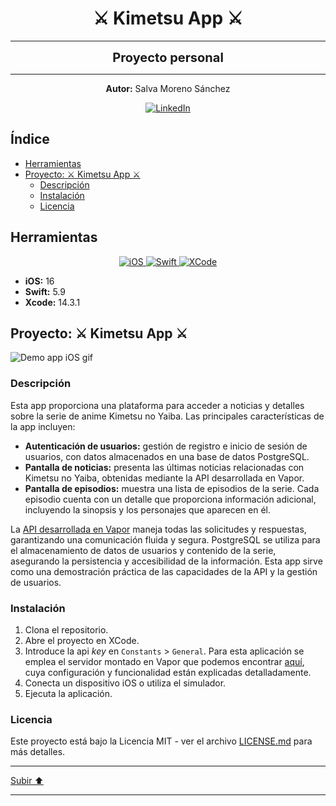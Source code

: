 <a name="top"></a>

<h1 align="center">
  <strong><span>⚔️ Kimetsu App ⚔️</span></strong>
</h1>

---

<p align="center">
  <strong><span style="font-size:20px;">Proyecto personal</span></strong>
</p>

---

<p align="center">
  <strong>Autor:</strong> Salva Moreno Sánchez
</p>

<p align="center">
  <a href="https://www.linkedin.com/in/salvador-moreno-sanchez/">
    <img src="https://img.shields.io/badge/LinkedIn-0077B5?style=for-the-badge&logo=linkedin&logoColor=white" alt="LinkedIn">
  </a>
</p>

## Índice
 
* [Herramientas](#herramientas)
* [Proyecto: ⚔️ Kimetsu App ⚔️](#proyecto)
	* [Descripción](#descripcion)
	* [Instalación](#instalacion)
	* [Licencia](#licencia)

<a name="herramientas"></a>
## Herramientas

<p align="center">

<a href="https://www.apple.com/es/ios/ios-17/">
   <img src="https://img.shields.io/badge/iOS-000000?style=for-the-badge&logo=ios&logoColor=white" alt="iOS">
 </a>
  
 <a href="https://www.swift.org/documentation/">
   <img src="https://img.shields.io/badge/swift-F54A2A?style=for-the-badge&logo=swift&logoColor=white" alt="Swift">
 </a>
  
 <a href="https://developer.apple.com/xcode/">
   <img src="https://img.shields.io/badge/Xcode-007ACC?style=for-the-badge&logo=Xcode&logoColor=white" alt="XCode">
 </a>
  
</p>

* **iOS:** 16
* **Swift:** 5.9
* **Xcode:** 14.3.1

<a name="proyecto"></a>
## Proyecto: ⚔️ Kimetsu App ⚔️

![Demo app iOS gif](images/demoAppIOS.gif)

<a name="descripcion"></a>
### Descripción

Esta app proporciona una plataforma para acceder a noticias y detalles sobre la serie de anime Kimetsu no Yaiba. Las principales características de la app incluyen:

* **Autenticación de usuarios:** gestión de registro e inicio de sesión de usuarios, con datos almacenados en una base de datos PostgreSQL.
* **Pantalla de noticias:** presenta las últimas noticias relacionadas con Kimetsu no Yaiba, obtenidas mediante la API desarrollada en Vapor.
* **Pantalla de episodios:** muestra una lista de episodios de la serie. Cada episodio cuenta con un detalle que proporciona información adicional, incluyendo la sinopsis y los personajes que aparecen en él.

La [API desarrollada en Vapor](https://github.com/salvaMsanchez/Vapor-KimetsuAPI) maneja todas las solicitudes y respuestas, garantizando una comunicación fluida y segura. PostgreSQL se utiliza para el almacenamiento de datos de usuarios y contenido de la serie, asegurando la persistencia y accesibilidad de la información. Esta app sirve como una demostración práctica de las capacidades de la API y la gestión de usuarios.

<a name="instalacion"></a>
### Instalación

1. Clona el repositorio.
2. Abre el proyecto en XCode.
3. Introduce la api *key* en `Constants` > `General`. Para esta aplicación se emplea el servidor montado en Vapor que podemos encontrar [aquí](https://github.com/salvaMsanchez/Vapor-KimetsuAPI), cuya configuración y funcionalidad están explicadas detalladamente.
4. Conecta un dispositivo iOS o utiliza el simulador.
5. Ejecuta la aplicación.

<a name="licencia"></a>
### Licencia

Este proyecto está bajo la Licencia MIT - ver el archivo [LICENSE.md](https://github.com/salvaMsanchez/KimetsuApp/blob/main/LICENSE.md) para más detalles.

---

[Subir ⬆️](#top)

---


